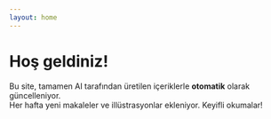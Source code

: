 ```yaml
---
layout: home
---
```


# Hoş geldiniz!

Bu site, tamamen AI tarafından üretilen içeriklerle **otomatik** olarak güncelleniyor.  
Her hafta yeni makaleler ve illüstrasyonlar ekleniyor. Keyifli okumalar!  
